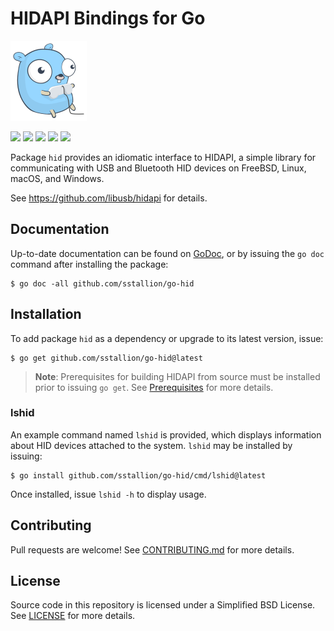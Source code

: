 # HIDAPI Bindings for Go

![](.github/images/gopher.png)

[![](https://github.com/sstallion/go-hid/actions/workflows/ci.yml/badge.svg?branch=master)][1]
[![](https://godoc.org/github.com/sstallion/go-hid?status.svg)][2]
[![](https://goreportcard.com/badge/github.com/sstallion/go-hid)][3]
[![](https://img.shields.io/github/v/release/sstallion/go-hid)][4]
[![](https://img.shields.io/github/license/sstallion/go-hid.svg)][5]

Package `hid` provides an idiomatic interface to HIDAPI, a simple library for
communicating with USB and Bluetooth HID devices on FreeBSD, Linux, macOS, and
Windows.

See https://github.com/libusb/hidapi for details.

## Documentation

Up-to-date documentation can be found on [GoDoc][2], or by issuing the `go doc`
command after installing the package:

    $ go doc -all github.com/sstallion/go-hid

## Installation

To add package `hid` as a dependency or upgrade to its latest version, issue:

    $ go get github.com/sstallion/go-hid@latest

>**Note**: Prerequisites for building HIDAPI from source must be installed prior
> to issuing `go get`. See [Prerequisites][6] for more details.

### lshid

An example command named `lshid` is provided, which displays information about
HID devices attached to the system. `lshid` may be installed by issuing:

    $ go install github.com/sstallion/go-hid/cmd/lshid@latest

Once installed, issue `lshid -h` to display usage.

## Contributing

Pull requests are welcome! See [CONTRIBUTING.md][7] for more details.

## License

Source code in this repository is licensed under a Simplified BSD License. See
[LICENSE][5] for more details.

[1]: https://github.com/sstallion/go-hid/actions/workflows/ci.yml
[2]: https://godoc.org/github.com/sstallion/go-hid
[3]: https://goreportcard.com/report/github.com/sstallion/go-hid
[4]: https://github.com/sstallion/go-hid/releases/latest
[5]: https://github.com/sstallion/go-hid/blob/master/LICENSE
[6]: https://github.com/libusb/hidapi/blob/master/BUILD.md#prerequisites
[7]: https://github.com/sstallion/go-hid/blob/master/CONTRIBUTING.md
